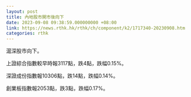 ```yaml
---
layout: post
title: 內地股市開市後向下
date: 2023-09-08 09:38:59.000000000 +08:00
link: https://news.rthk.hk/rthk/ch/component/k2/1717340-20230908.htm
categories: rthk
---
```


滬深股市向下。

上證綜合指數較早時報3117點，跌4點，跌幅0.15%。

深證成份指數報10306點，跌14點，跌幅0.14%。

創業板指數報2053點，跌3點，跌幅0.17%。
